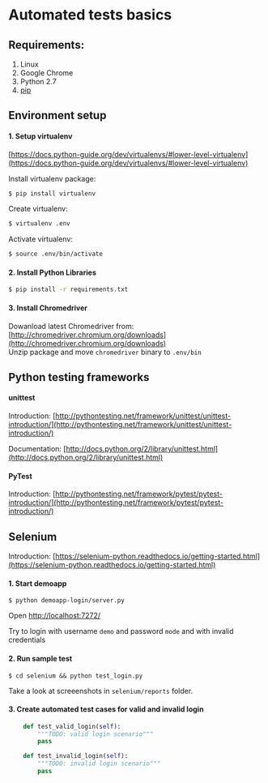 # Automated tests basics

## Requirements:

1. Linux
2. Google Chrome
3. Python 2.7
4. [pip](https://pip.pypa.io/en/stable/installing/)


## Environment setup

#### 1. Setup virtualenv
[https://docs.python-guide.org/dev/virtualenvs/#lower-level-virtualenv](https://docs.python-guide.org/dev/virtualenvs/#lower-level-virtualenv)


Install virtualenv package:
```bash
$ pip install virtualenv
```

Create virtualenv:
```bash
$ virtualenv .env
```

Activate virtualenv:
```bash
$ source .env/bin/activate
```

#### 2. Install Python Libraries

```bash
$ pip install -r requirements.txt
```

#### 3. Install Chromedriver

Dowanload latest Chromedriver from: [http://chromedriver.chromium.org/downloads](http://chromedriver.chromium.org/downloads)<br>
Unzip package and move `chromedriver` binary to `.env/bin`


## Python testing frameworks


#### unittest

Introduction: [http://pythontesting.net/framework/unittest/unittest-introduction/](http://pythontesting.net/framework/unittest/unittest-introduction/)

Documentation: [http://docs.python.org/2/library/unittest.html](http://docs.python.org/2/library/unittest.html)


#### PyTest
Introduction: [http://pythontesting.net/framework/pytest/pytest-introduction/](http://pythontesting.net/framework/pytest/pytest-introduction/)


## Selenium

Introduction: [https://selenium-python.readthedocs.io/getting-started.html](https://selenium-python.readthedocs.io/getting-started.html)

#### 1. Start demoapp

```
$ python demoapp-login/server.py
```

Open [http://localhost:7272/](http://localhost:7272/)

Try to login with username `demo` and password `mode` and with invalid credentials


#### 2. Run sample test

```
$ cd selenium && python test_login.py
```

Take a look at screeenshots in `selenium/reports` folder.


#### 3. Create automated test cases for valid and invalid login

```Python
    def test_valid_login(self):
        """TODO: valid login scenario"""
        pass

    def test_invalid_login(self):
        """TODO: invalid login scenario"""
        pass
```
